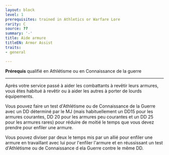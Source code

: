 ```yaml
---
layout: block
level: 1
prerequisites: trained in Athletics or Warfare Lore
rarity: C
source: ??
summary: '-'
title: Aide armure
titleEN: Armor Assist
traits:
- general

---
```


<p><strong>Prérequis </strong>qualifié en Athlétisme ou en Connaissance de la guerre</p>
<hr>
<p>Après votre service passé à aider les combattants à revêtir leurs armures, vous êtes habitué à revêtir ou à aider les autres à porter de lourds équipements.</p>
<p>Vous pouvez faire un test d'Athlétisme ou de Connaissance de la Guerre avec un DD déterminé par le MJ (mais habituellement un DD15 pour les armures courantes, DD 20 pour les armures peu courantes et un DD 25 pour les armures rares) pour réduire de moitié le temps que vous devez prendre pour enfiler une armure.</p>
<p>Vous pouvez diviser par deux le temps mis par un allié pour enfiler une armure en travaillant avec lui pour l'enfiler l'armure et en réussissant un test d'Athlétisme ou de Connaissance d ela Guerre contre le même DD.</p>